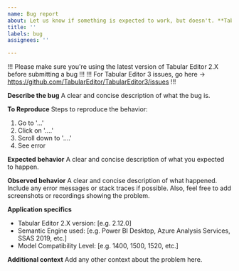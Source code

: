 ```yaml
---
name: Bug report
about: Let us know if something is expected to work, but doesn't. **Tabular Editor 2.x only**
title: ''
labels: bug
assignees: ''

---
```


!!! Please make sure you're using the latest version of Tabular Editor 2.X before submitting a bug !!!
!!! For Tabular Editor 3 issues, go here -> https://github.com/TabularEditor/TabularEditor3/issues !!!

**Describe the bug**
A clear and concise description of what the bug is.

**To Reproduce**
Steps to reproduce the behavior:
1. Go to '...'
2. Click on '....'
3. Scroll down to '....'
4. See error

**Expected behavior**
A clear and concise description of what you expected to happen.

**Observed behavior**
A clear and concise description of what happened. Include any error messages or stack traces if possible. Also, feel free to add screenshots or recordings showing the problem.

**Application specifics**
 - Tabular Editor 2.X version: [e.g. 2.12.0]
 - Semantic Engine used: [e.g. Power BI Desktop, Azure Analysis Services, SSAS 2019, etc.]
 - Model Compatibility Level: [e.g. 1400, 1500, 1520, etc.]

**Additional context**
Add any other context about the problem here.
